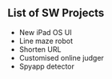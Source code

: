 ## List of SW Projects

- New iPad OS UI
- Line maze robot
- Shorten URL
- Customised online judger
- Spyapp detector
